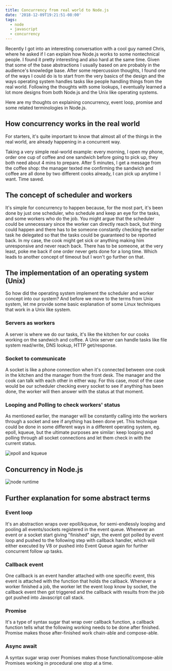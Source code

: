 ```yaml
---
title: Concurrency from real world to Node.js
date: '2018-12-09T19:21:51-08:00'
tags:
  - node
  - javascript
  - concurrency
---
```

Recently I got into an interesting conversation with a cool guy named Chris, where he asked if I can explain how Node.js works to some nontechnical people. I found it pretty interesting and also hard at the same time. Given that some of the base abstractions I usually based on are probably in the audience's knowledge base. After some repercussion thoughts, I found one of the ways I could do is to start from the very basics of the design and the ways operating system handles tasks like people handling things from the real world. Following the thoughts with some lookups, I eventually learned a lot more designs from both Node.js and the Unix like operating systems. 

Here are my thoughts on explaining concurrency, event loop, promise and some related terminologies in Node.js.

## How concurrency works in the real world
For starters, it's quite important to know that almost all of the things in the real world, are already happening in a concurrent way.

Taking a very simple real-world example: every morning, I open my phone, order one cup of coffee and one sandwich before going to pick up, they both need about 4 mins to prepare. After 5 minutes, I get a message from the coffee shop: the manager texted me confirming the sandwich and coffee are all done by two different cooks already, I can pick up anytime I want. Time saved.

## The concept of scheduler and workers
It's simple for concurrency to happen because, for the most part, it's been done by just one scheduler, who schedule and keep an eye for the tasks, and some workers who do the job. You might argue that the scheduler could be unnecessary since the worker can directly reach back, but thing could happen and there has to be someone constantly checking the earlier task he delegated so that the tasks could be guaranteed to be reported back. In my case, the cook might get sick or anything making him unresponsive and never reach back. There has to be someone, at the very least, poke me back if one order never gets done for a long time. Which leads to another concept of timeout but I won't go further on that.


## The implementation of an operating system (Unix)
So how did the operating system implement the scheduler and worker concept into our system? And before we move to the terms from Unix system, let me provide some basic explanation of some Linux techniques that work in a Unix like system.

### Servers as workers
A server is where we do our tasks, it's like the kitchen for our cooks working on the sandwich and coffee. A Unix server can handle tasks like file system read/write, DNS lookup, HTTP get/response. 

### Socket to communicate
A socket is like a phone connection when it's connected between one cook in the kitchen and the manager from the front desk. The manager and the cook can talk with each other in either way. For this case, most of the case would be our scheduler checking every socket to see if anything has been done, the worker will then answer with the status at that moment.

### Looping and Polling to check workers' status
As mentioned earlier, the manager will be constantly calling into the workers through a socket and see if anything has been done yet. This technique could be done in some different ways in a different operating system, eg. epoll, kqueue, but the ultimate purposes are similar: keep looping and polling through all socket connections and let them check in with the current status. 


![epoll and kqueue](/../../../images/uploads/epoll.png)


## Concurrency in Node.js


![node runtime](/../../../images/uploads/node.png)


## Further explanation for some abstract terms
### Event loop
It's an abstraction wraps over epoll/kqueue, for semi-endlessly looping and pooling all events/sockets registered in the event queue. Whenever an event or a socket start giving "finished" sign, the event got polled by event loop and pushed to the following step with callback handler, which will either executed by V8 or pushed into Event Queue again for further concurrent follow up tasks.

### Callback event
One callback is an event handler attached with one specific event, this event is attached with the function that holds the callback. Whenever a worker finished a job, the worker let the event loop know by socket, the callback event then got triggered and the callback with results from the job got pushed into Javascript call stack.

### Promise
It's a type of syntax sugar that wrap over callback function, a callback function tells what the following working needs to be done after finished. Promise makes those after-finished work chain-able and compose-able. 

### Async await
A syntax sugar wrap over Promises makes those functional/compose-able Promises working in procedural one stop at a time. 

